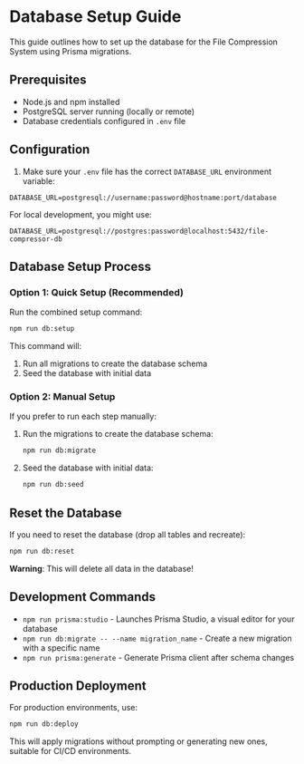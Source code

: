 # Database Setup Guide

This guide outlines how to set up the database for the File Compression System using Prisma migrations.

## Prerequisites

- Node.js and npm installed
- PostgreSQL server running (locally or remote)
- Database credentials configured in `.env` file

## Configuration

1. Make sure your `.env` file has the correct `DATABASE_URL` environment variable:

```
DATABASE_URL=postgresql://username:password@hostname:port/database
```

For local development, you might use:
```
DATABASE_URL=postgresql://postgres:password@localhost:5432/file-compressor-db
```

## Database Setup Process

### Option 1: Quick Setup (Recommended)

Run the combined setup command:

```bash
npm run db:setup
```

This command will:
1. Run all migrations to create the database schema
2. Seed the database with initial data

### Option 2: Manual Setup

If you prefer to run each step manually:

1. Run the migrations to create the database schema:
   ```bash
   npm run db:migrate
   ```

2. Seed the database with initial data:
   ```bash
   npm run db:seed
   ```

## Reset the Database

If you need to reset the database (drop all tables and recreate):

```bash
npm run db:reset
```

**Warning**: This will delete all data in the database!

## Development Commands

- `npm run prisma:studio` - Launches Prisma Studio, a visual editor for your database
- `npm run db:migrate -- --name migration_name` - Create a new migration with a specific name
- `npm run prisma:generate` - Generate Prisma client after schema changes

## Production Deployment

For production environments, use:

```bash
npm run db:deploy
```

This will apply migrations without prompting or generating new ones, suitable for CI/CD environments. 